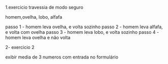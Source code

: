 1.exercicio travessia de modo seguro

homem,ovelha, lobo, alfafa

passo 1 - homem leva ovelha, e volta sozinho
passo 2 - homem leva alfafa, e volta com ovelha
passo 3 - homem leva lobo, e volta sozinho
passo 4 - homem leva ovelha e não volta

2- exercicio 2

exibir media de 3 numeros com entrada no formulário
